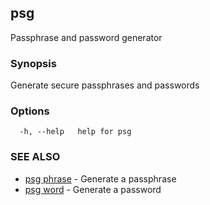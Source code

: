 ## psg

Passphrase and password generator

### Synopsis

Generate secure passphrases and passwords

### Options

```
  -h, --help   help for psg
```

### SEE ALSO

* [psg phrase](psg_phrase.md)	 - Generate a passphrase
* [psg word](psg_word.md)	 - Generate a password

